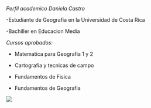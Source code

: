 *Perfil academico Daniela Castro*

-Estudiante de Geografia en la Universidad de Costa Rica

-Bachiller en Educacion Media

*Cursos aprobados:*

* Matematica para Geografia 1 y 2

* Cartografia y tecnicas de campo

* Fundamentos de Fisica

* Fundamentos de Geografia 

![](https://media.istockphoto.com/photos/brazil-3d-render-topographic-map-color-border-picture-id1335251137?b=1&k=20&m=1335251137&s=170667a&w=0&h=RqC157yA2YTwYDq9eomyLwmbN1QCHH0hHdXjLSqsXew=)




